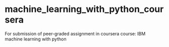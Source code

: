 # machine_learning_with_python_coursera
For submission of peer-graded assignment in coursera course: IBM machine learning with python
